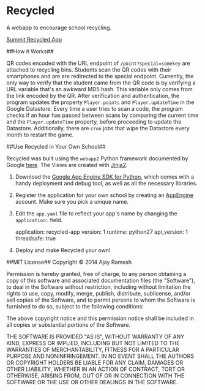 Recycled
========

A webapp to encourage school recycling.

[Summit Recycled App](http://www.recycled-app.appspot.com)

##How it Works##

QR codes encoded with the URL endpoint of `/point?special=somekey` are attached to recycling bins. Students scan the QR codes with their smartphones and are are redirected to the special endpoint. Currently, the only way to verify that the student came from the QR code is by verifying a URL variable that's an awkward MD5 hash. This variable only comes from the link encoded by the QR. After verification and authentication, the program updates the property `Player.points` and `Player.updateTime` in the Google Datastore. Every time a user tries to scan a code, the program checks if an hour has passed between scans by comparing the current time and the `Player.updateTime` property, before proceeding to update the Datastore. Additionally, there are `cron` jobs that wipe the Datastore every month to restart the game.

##Use Recycled in Your Own School##

Recycled was built using the `webapp2` Python framework documented by Google [here](https://developers.google.com/appengine/docs/python/gettingstartedpython27/introduction). The Views are created with [Jinja2](http://jinja.pocoo.org/docs/).

1. Download the [Google App Engine SDK for Python](https://developers.google.com/appengine/downloads#Google_App_Engine_SDK_for_Python), which comes with a handy deployment and debug tool, as well as all the necessary libraries.

2. Register the application for your own school by creating an [AppEngine](https://appengine.google.com/) account. Make sure you pick a unique name.

3. Edit the `app.yaml` file to reflect your app's name by changing the `application:` field.

    application: recycled-app
    version: 1
    runtime: python27
    api_version: 1
    threadsafe: true
    
4. Deploy and make Recycled your own!


##MIT License##
Copyright © 2014 Ajay Ramesh

Permission is hereby granted, free of charge, to any person obtaining a copy of this software and associated documentation files (the "Software"), to deal in the Software without restriction, including without limitation the rights to use, copy, modify, merge, publish, distribute, sublicense, and/or sell copies of the Software, and to permit persons to whom the Software is furnished to do so, subject to the following conditions:

The above copyright notice and this permission notice shall be included in all copies or substantial portions of the Software.

THE SOFTWARE IS PROVIDED "AS IS", WITHOUT WARRANTY OF ANY KIND, EXPRESS OR IMPLIED, INCLUDING BUT NOT LIMITED TO THE WARRANTIES OF MERCHANTABILITY, FITNESS FOR A PARTICULAR PURPOSE AND NONINFRINGEMENT. IN NO EVENT SHALL THE AUTHORS OR COPYRIGHT HOLDERS BE LIABLE FOR ANY CLAIM, DAMAGES OR OTHER LIABILITY, WHETHER IN AN ACTION OF CONTRACT, TORT OR OTHERWISE, ARISING FROM, OUT OF OR IN CONNECTION WITH THE SOFTWARE OR THE USE OR OTHER DEALINGS IN THE SOFTWARE.


